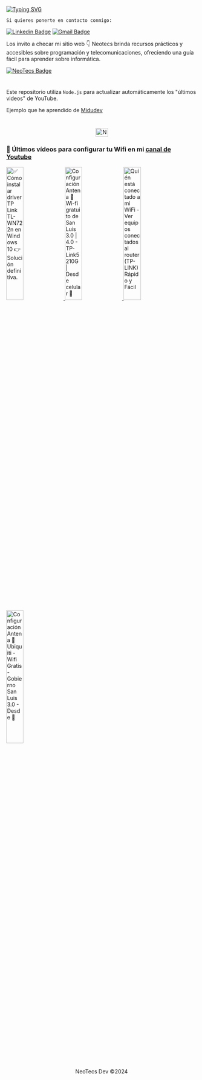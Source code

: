 [![Typing SVG](https://readme-typing-svg.herokuapp.com?font=Tektur&pause=1000&color=007ACC&width=500&lines=Hi+there!+Welcome+to+my+GitHub+profile+;I'm+a+Front+End+Developer%2C+from+Argentina+%F0%9F%87%A6%F0%9F%87%B7)](https://git.io/typing-svg)

`Si quieres ponerte en contacto conmigo:`

[![Linkedin Badge](https://img.shields.io/badge/-Gabriel-blue?style=flat&logo=Linkedin&logoColor=white&link=https://www.linkedin.com/in/gabriel-calcagni//)](https://www.linkedin.com/in/gabriel-calcagni//)
[![Gmail Badge](https://img.shields.io/badge/-calcagni.gabriel86@gmail.com-d14836?style=flat&logo=Gmail&logoColor=white&link=mailto:mailto:calcagni.gabriel86@gmail.com)](mailto:calcagni.gabriel86@gmail.com)

Los invito a checar mi sitio web 👇
Neotecs brinda recursos prácticos y accesibles sobre programación y telecomunicaciones, ofreciendo una guía fácil para aprender sobre informática.

[![NeoTecs Badge](https://img.shields.io/badge/-NeoTecs-<COLOR>?style=flat&logo=vercel&logoColor=white&link=https://neotecs.vercel.app)](https://neotecs.vercel.app)

#

Este repositorio utiliza `Node.js` para actualizar automáticamente los "últimos videos" de YouTube.

Ejemplo que he aprendido de <a href="https://github.com/midudev">Midudev</a>

#

<p align="center">
   <a href="https://youtube.com/@tutosNeoTecs" target="blank">
    <img align="center" src="https://upload.wikimedia.org/wikipedia/commons/0/09/YouTube_full-color_icon_%282017%29.svg" alt="NeoTecs" height="23px" width="33px" />
  </a>
</p>

### 📡 Últimos vídeos para configurar tu Wifi en mi [canal de Youtube](https://youtube.com/@tutosNeoTecs?sub_confirmation=1)

<div align="left">


<a href='https://youtu.be/Rbfx0pzzRgA' target='_blank'>
  <img width='30%' src='https://img.youtube.com/vi/Rbfx0pzzRgA/mqdefault.jpg' alt='✅ Cómo instalar driver TP Link TL-WN722n en Windows 10 👉 Solución definitiva.' />
</a>
<a href='https://youtu.be/rlRyGt4-gzY' target='_blank'>
  <img width='30%' src='https://img.youtube.com/vi/rlRyGt4-gzY/mqdefault.jpg' alt='Configuración Antena 📡 Wi-fi gratuito de San Luis 3.0 | 4.0 - TP-Link5210G | Desde celular 📲' />
</a>
<a href='https://youtu.be/r6guLH-PoDI' target='_blank'>
  <img width='30%' src='https://img.youtube.com/vi/r6guLH-PoDI/mqdefault.jpg' alt='Quién está conectado a mi WiFi  - Ver equipos conectados al router (TP-LINK) Rápido y Fácil' />
</a>
<a href='https://youtu.be/Q9bFZgllF7k' target='_blank'>
  <img width='30%' src='https://img.youtube.com/vi/Q9bFZgllF7k/mqdefault.jpg' alt='Configuración Antena 📡 Ubiquiti - Wifi Gratis - Gobierno San Luis 3.0 - Desde 📲' />
</a>

</div>

#

<div align="center">
  <p>NeoTecs Dev ©2024</p>
</div>
